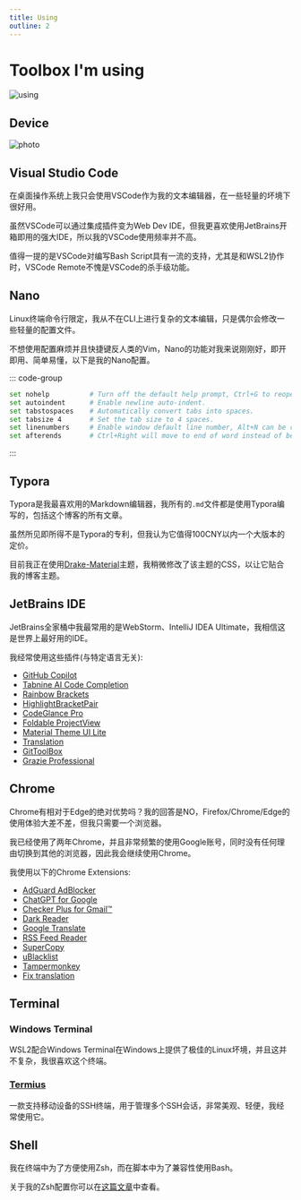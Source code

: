 ```yaml
---
title: Using
outline: 2
---
```


# Toolbox I'm using

![using](https://s2.loli.net/2023/05/21/NthawoenYT7m5CE.webp)

## Device

![photo](https://s2.loli.net/2023/05/21/NSDwUGvj362leyM.webp)

## Visual Studio Code

在桌面操作系统上我只会使用VSCode作为我的文本编辑器，在一些轻量的坏境下很好用。

虽然VSCode可以通过集成插件变为Web Dev IDE，但我更喜欢使用JetBrains开箱即用的强大IDE，所以我的VSCode使用频率并不高。

值得一提的是VSCode对编写Bash Script具有一流的支持，尤其是和WSL2协作时，VSCode Remote不愧是VSCode的杀手级功能。

## Nano

Linux终端命令行限定，我从不在CLI上进行复杂的文本编辑，只是偶尔会修改一些轻量的配置文件。

不想使用配置麻烦并且快捷键反人类的Vim，Nano的功能对我来说刚刚好，即开即用、简单易懂，以下是我的Nano配置。

::: code-group

```bash [~/.nanorc]
set nohelp			# Turn off the default help prompt, Ctrl+G to reopen the prompt.
set autoindent 		# Enable newline auto-indent.
set tabstospaces	# Automatically convert tabs into spaces.
set tabsize 4		# Set the tab size to 4 spaces.
set linenumbers		# Enable window default line number, Alt+N can be closed.
set afterends		# Ctrl+Right will move to end of word instead of beginning.
```

:::

## Typora

Typora是我最喜欢用的Markdown编辑器，我所有的`.md`文件都是使用Typora编写的，包括这个博客的所有文章。

虽然所见即所得不是Typora的专利，但我认为它值得100CNY以内一个大版本的定价。

目前我正在使用[Drake-Material](https://theme.typora.io/theme/Drake/)主题，我稍微修改了该主题的CSS，以让它贴合我的博客主题。

## JetBrains IDE

JetBrains全家桶中我最常用的是WebStorm、IntelliJ IDEA Ultimate，我相信这是世界上最好用的IDE。

我经常使用这些插件(与特定语言无关):

- [GitHub Copilot](https://plugins.jetbrains.com/plugin/17718-github-copilot)
- [Tabnine AI Code Completion](https://plugins.jetbrains.com/plugin/12798-tabnine-ai-code-completion-js-java-python-ts-rust-go-php--more)
- [Rainbow Brackets](https://plugins.jetbrains.com/plugin/10080-rainbow-brackets)
- [HighlightBracketPair](https://plugins.jetbrains.com/plugin/17320-highlightbracketpair)
- [CodeGlance Pro](https://plugins.jetbrains.com/plugin/18824-codeglance-pro)
- [Foldable ProjectView](https://plugins.jetbrains.com/plugin/17288-foldable-projectview)
- [Material Theme UI Lite](https://plugins.jetbrains.com/plugin/12124-material-theme-ui-lite)
- [Translation](https://plugins.jetbrains.com/plugin/8579-translation)
- [GitToolBox](https://plugins.jetbrains.com/plugin/7499-gittoolbox)
- [Grazie Professional](https://plugins.jetbrains.com/plugin/16136-grazie-professional)

## Chrome

Chrome有相对于Edge的绝对优势吗？我的回答是NO，Firefox/Chrome/Edge的使用体验大差不差，但我只需要一个浏览器。

我已经使用了两年Chrome，并且非常频繁的使用Google账号，同时没有任何理由切换到其他的浏览器，因此我会继续使用Chrome。

我使用以下的Chrome Extensions:

- [AdGuard AdBlocker](https://chrome.google.com/webstore/detail/adguard-adblocker/bgnkhhnnamicmpeenaelnjfhikgbkllg?hl=en-US)
- [ChatGPT for Google](https://chrome.google.com/webstore/detail/chatgpt-for-google/jgjaeacdkonaoafenlfkkkmbaopkbilf?hl=en-US)
- [Checker Plus for Gmail™](https://chrome.google.com/webstore/detail/checker-plus-for-gmail/oeopbcgkkoapgobdbedcemjljbihmemj?hl=en-US)
- [Dark Reader](https://chrome.google.com/webstore/detail/dark-reader/eimadpbcbfnmbkopoojfekhnkhdbieeh?hl=en-US)
- [Google Translate](https://chrome.google.com/webstore/detail/google-translate/aapbdbdomjkkjkaonfhkkikfgjllcleb?hl=en-US)
- [RSS Feed Reader](https://chrome.google.com/webstore/detail/rss-feed-reader/pnjaodmkngahhkoihejjehlcdlnohgmp?hl=en-US)
- [SuperCopy](https://chrome.google.com/webstore/detail/supercopy-enable-copy/onepmapfbjohnegdmfhndpefjkppbjkm?hl=en-US)
- [uBlacklist](https://chrome.google.com/webstore/detail/ublacklist/pncfbmialoiaghdehhbnbhkkgmjanfhe?hl=en-US)
- [Tampermonkey](https://chrome.google.com/webstore/detail/tampermonkey/dhdgffkkebhmkfjojejmpbldmpobfkfo?hl=en-US)
- [Fix translation](https://chrome.google.com/webstore/detail/fix-translation/nefkkabmejdacaifhjoinegmoggdbgee?hl=en-US)

## Terminal

### Windows Terminal

WSL2配合Windows Terminal在Windows上提供了极佳的Linux坏境，并且这并不复杂，我很喜欢这个终端。

### [Termius](https://termius.com/)

一款支持移动设备的SSH终端，用于管理多个SSH会话，非常美观、轻便，我经常使用它。

## Shell

我在终端中为了方便使用Zsh，而在脚本中为了兼容性使用Bash。

关于我的Zsh配置你可以在[这篇文章](https://aiktb.com/posts/zsh-config)中查看。
